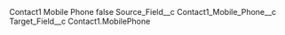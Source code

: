 <?xml version="1.0" encoding="UTF-8"?>
<CustomMetadata xmlns="http://soap.sforce.com/2006/04/metadata" xmlns:xsi="http://www.w3.org/2001/XMLSchema-instance" xmlns:xsd="http://www.w3.org/2001/XMLSchema">
    <label>Contact1 Mobile Phone</label>
    <protected>false</protected>
    <values>
        <field>Source_Field__c</field>
        <value xsi:type="xsd:string">Contact1_Mobile_Phone__c</value>
    </values>
    <values>
        <field>Target_Field__c</field>
        <value xsi:type="xsd:string">Contact1.MobilePhone</value>
    </values>
</CustomMetadata>
